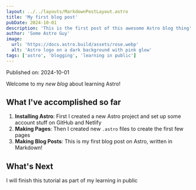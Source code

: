 ```yaml
---
layout: ../../layouts/MarkdownPostLayout.astro
title: 'My first blog post'
pubDate: 2024-10-01
description: 'This is the first post of this awesome Astro blog thing'
author: 'Some Astro Guy'
image:
  url: 'https://docs.astro.build/assets/rose.webp'
  alt: 'Astro logo on a dark background with pink glow'
tags: ['astro', 'blogging', 'learning in public']
---
```

Published on: 2024-10-01

Welcome to my _new blog_ about learning Astro!

## What I've accomplished so far
1. **Installing Astro**: First I created a new Astro project and set up some account stuff on GitHub and Netlify
2. **Making Pages**: Then I created new `.astro` files to create the first few pages
3. **Making Blog Posts**: This is my first blog post on Astro, written in Markdown!

## What's Next
I will finish this tutorial as part of my learning in public
